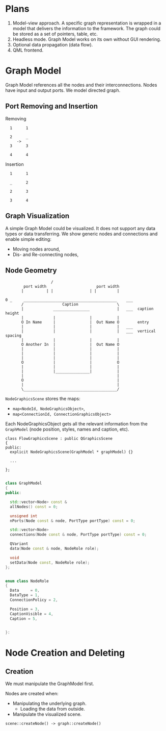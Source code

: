 Plans
=======================================================================

1. Model-view approach.
A specific graph representation is wrapped in a model that delivers the
information to the framework. The graph could be stored as a set of
pointers, table, etc.
2. Headless mode. Graph Model works on its own without GUI rendering.
3. Optional data propagation (data flow). 
4. QML frontend.


Graph Model
=======================================================================

Graph Model references all the nodes and their interconnections.
Nodes have input and output ports. We model directed graph.


Port Removing and Insertion
-----------------------------------------------------------------------

Removing

```
  1      1

  2      _
     ->
  3      3

  4      4
```

Insertion

```
  1      1

  _      2

  2      3

  3      4
```


Graph Visualization
-----------------------------------------------------------------------

A simple Graph Model could be visualized.
It does not support any data types or data transferring.
We show generic nodes and connections and enable simple editing:
- Moving nodes around,
- Dis- and Re-connecting nodes,


Node Geometry
-----------------------------------------------------------------------

```                  vertical spacing
                    /
        port width                      port width
       |          | |                | |         |

0 _     _________________________________________    ___
       /                 Caption                 \
       |             ________________            |   ___  caption height
       |             |               |           |
       O In Name     |               |  Out Name O        entry
       |             |               |           |   ___
       |             |               |           |   ___  vertical spacing
       |             |               |           |
       O Another In  |               |  Out Name O
       |             |               |           |
       |             |               |           |
       |             |               |           |
       O             |               |           O
       |             |               |           |
       |             |_______________|           |
       |                                         |
       O                                         |
       |                                         |
       \_________________________________________/

```


`NodeGraphicsScene` stores the maps:
- `map<NodeId, NodeGraphicsObject>`,
- `map<ConnectionId, ConnectionGraphicsObject>`

Each NodeGraphicsObject gets all the relevant information from the
`GraphModel` (node position, styles, names and caption, etc).

```
class FlowGraphicsScene : public QGraphicsScene
{
public:
  explicit NodeGraphicsScene(GraphModel * graphModel) {}

  ...

};
```


```cpp

class GraphModel
{
public:

  std::vector<Node> const &
  allNodes() const = 0;

  unsigned int
  nPorts(Node const & node, PortType portType) const = 0;

  std::vector<Node>
  connections(Node const & node, PortType portType) const = 0;

  QVariant
  data(Node const & node, NodeRole role);

  void
  setData(Node const, NodeRole role);
};


enum class NodeRole
{
  Data     = 0,
  DataType = 1,
  ConnectionPolicy = 2,

  Position = 3,
  CaptionVisible = 4,
  Caption = 5,


}:

```

Node Creation and Deleting
======================================================================

Creation
----------------------------------------------------------------------


We must manipulate the GraphModel first.

Nodes are created when:
  - Manipulating the underlying graph.
    - Loading the data from outside.
  - Manipulate the visualized scene.

```
scene::createNode() -> graph::createNode()
```


